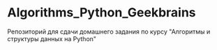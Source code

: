 # Algorithms_Python_Geekbrains
Репозиторий для сдачи домашнего задания по курсу "Алгоритмы и структуры данных на Python"
